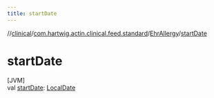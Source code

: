 ```yaml
---
title: startDate
---
```

//[clinical](../../../index.html)/[com.hartwig.actin.clinical.feed.standard](../index.html)/[EhrAllergy](index.html)/[startDate](start-date.html)



# startDate



[JVM]\
val [startDate](start-date.html): [LocalDate](https://docs.oracle.com/javase/8/docs/api/java/time/LocalDate.html)




